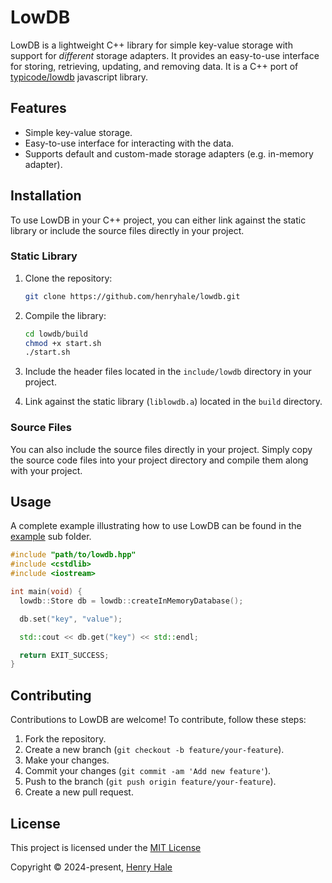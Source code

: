 # LowDB

LowDB is a lightweight C++ library for simple key-value storage with support for _different_ storage adapters. It provides an easy-to-use interface for storing, retrieving, updating, and removing data. It is a C++ port of [typicode/lowdb](https://github.com/typicode/lowdb) javascript library. 

## Features

- Simple key-value storage.
- Easy-to-use interface for interacting with the data.
- Supports default and custom-made storage adapters (e.g. in-memory adapter).

## Installation

To use LowDB in your C++ project, you can either link against the static library or include the source files directly in your project.

### Static Library

1. Clone the repository:

   ```bash
   git clone https://github.com/henryhale/lowdb.git
   ```

2. Compile the library:

   ```bash
   cd lowdb/build
   chmod +x start.sh
   ./start.sh
   ```

3. Include the header files located in the `include/lowdb` directory in your project.

4. Link against the static library (`liblowdb.a`) located in the `build` directory.

### Source Files

You can also include the source files directly in your project. Simply copy the source code files into your project directory and compile them along with your project.

## Usage

A complete example illustrating how to use LowDB can be found in the [example](./example/) sub folder.

```cpp
#include "path/to/lowdb.hpp"
#include <cstdlib>
#include <iostream>

int main(void) {
  lowdb::Store db = lowdb::createInMemoryDatabase();

  db.set("key", "value");

  std::cout << db.get("key") << std::endl;

  return EXIT_SUCCESS;
}
```

## Contributing

Contributions to LowDB are welcome! To contribute, follow these steps:

1. Fork the repository.
2. Create a new branch (`git checkout -b feature/your-feature`).
3. Make your changes.
4. Commit your changes (`git commit -am 'Add new feature'`).
5. Push to the branch (`git push origin feature/your-feature`).
6. Create a new pull request.

## License

This project is licensed under the [MIT License](./LICENSE.md)

Copyright © 2024-present, [Henry Hale](https://github.com/henryhale)